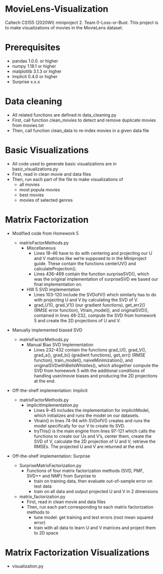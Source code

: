 # MovieLens-Visualization
Caltech CS155 (2020WI) miniproject 2. Team 0-Loss-or-Bust. This project is to make visualizations of movies in the MovieLens dataset. 

# Prerequisites
- pandas 1.0.0. or higher
- numpy 1.18.1 or higher
- matplotlib 3.1.3 or higher
- Implicit 0.4.0 or higher
- Surprise x.x.x

# Data cleaning
- All related functions are defined in data_cleaning.py
- First, call function clean_movies to detect and remove duplicate movies from movies.txt
- Then, call function clean_data to re-index movies in a given data file

# Basic Visualizations
- All code used to generate basic visualizations are in basic_visualizations.py
- First, read in clean movie and data files
- Then, run each part of the file to make visualizations of 
  - all movies 
  - most popula movies
  - best movies 
  - movies of selected genres
 
# Matrix Factorization
- Modified code from Homework 5
  - matrixFactorMethods.py
    - Miscellaneous
      - Lines 18-46 have to do with centering and projecting our U and V matrices like we’re supposed         to in the Miniproject guide. These contain the functions centerUV() and calculateProjection().
      - Lines 436-469 contain the function surpriseSVD(), which was the original implementation of surpriseSVD we based our final implementation on.
    - HW 5 SVD implementation
      - Lines 103-120 include the SVDofV() which similarly has to do with projecting U and V by calculating the SVD of V. 
      - grad_U1(), grad_V1() (our gradient functions), get_err2() (RMSE error function), Vtrain_model(),  and originalSVD(), contained in lines 48-232, compute the SVD from homework 5 and create the 2D projections of U and V. 
- Manually implemented biased SVD 
  - matrixFactorMethods.py
    - Manual Bias SVD Implementation 
       - Lines 232-432 contain the functions grad_U(), grad_V(), grad_a(), grad_b() (gradient functions), get_err() (RMSE function), train_model(), naiveMinimization(), and originalSVDwithBellsWhistles(), which altogether compute the SVD from homework 5 with the additional conditions of handling user/movie biases and producing the 2D projections at the end.
- Off-the-shelf implementation: Implicit
  - matrixFactorMethods.py
    - implicitImplementation.py
      - Lines 9-45 includes the implementation for implicitModel, which initializes and runs the model on our datasets. 
      - Vtrain() in lines 74-94 with SVDofV() creates and runs the model specifically for our V to create its SVD. 
      - tryThis() is the main engine from lines 97-121 which calls the functions to create our Us and V’s, center them, create the SVD of V, calculate the 2D projection of U and V, retrieve the RMSEs. The projected U and V are returned at the end.

- Off-the-shelf implementation: Surprise
  - SurpriseMatrixFactorization.py
    - Functions of four matrix factorization methods (SVD, PMF, SVD++ and NMF) from Surprise to 
      - train on training data, then evaluate out-of-sample error on test data
      - train on all data and output projected U and V in 2 dimensions
  - matrix_factorization.py
    - First, read in clean movie and data files
    - Then, run each part corresponding to each matrix factorization methods to
      - tune model: get training and test errors (root mean squared error)
      - train with all data to learn U and V matrices and project them to 2D space

# Matrix Factorization Visualizations
  - visualization.py
